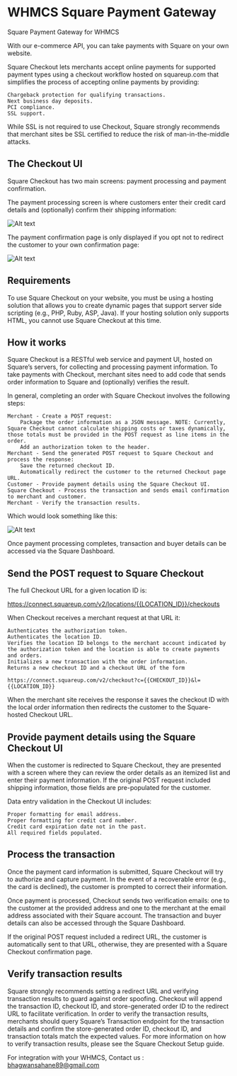 # WHMCS Square Payment Gateway
Square Payment Gateway for WHMCS

With our e-commerce API, you can take payments with Square on your own website.

Square Checkout lets merchants accept online payments for supported payment types using a checkout workflow hosted on squareup.com that simplifies the process of accepting online payments by providing:

    Chargeback protection for qualifying transactions.
    Next business day deposits.
    PCI compliance.
    SSL support.

While SSL is not required to use Checkout, Square strongly recommends that merchant sites be SSL certified to reduce the risk of man-in-the-middle attacks.

## The Checkout UI

Square Checkout has two main screens: payment processing and payment confirmation.

The payment processing screen is where customers enter their credit card details and (optionally) confirm their shipping information:

![Alt text](https://docs.connect.squareup.com/assets/docs/checkout-screen-01-ed78eb4b8dc9074cae25f31b1a2d555735f64d99bbd2872ca664a7e29de3e077.png "Checkout")

The payment confirmation page is only displayed if you opt not to redirect the customer to your own confirmation page:

![Alt text](https://docs.connect.squareup.com/assets/docs/checkout-screen-02-de37e8f955599cb14f999d440ade31bc8f18dc8ba2ca15ca4ac8975e8477091c.png "Confirmation")

## Requirements

To use Square Checkout on your website, you must be using a hosting solution that allows you to create dynamic pages that support server side scripting (e.g., PHP, Ruby, ASP, Java). If your hosting solution only supports HTML, you cannot use Square Checkout at this time.

## How it works

Square Checkout is a RESTful web service and payment UI, hosted on Square’s servers, for collecting and processing payment information. To take payments with Checkout, merchant sites need to add code that sends order information to Square and (optionally) verifies the result.

In general, completing an order with Square Checkout involves the following steps:

    Merchant - Create a POST request:
        Package the order information as a JSON message. NOTE: Currently, Square Checkout cannot calculate shipping costs or taxes dynamically, those totals must be provided in the POST request as line items in the order.
        Add an authorization token to the header.
    Merchant - Send the generated POST request to Square Checkout and process the response:
        Save the returned checkout ID.
        Automatically redirect the customer to the returned Checkout page URL.
    Customer - Provide payment details using the Square Checkout UI.
    Square Checkout - Process the transaction and sends email confirmation to merchant and customer.
    Merchant - Verify the transaction results.

Which would look something like this:

![Alt text](https://docs.connect.squareup.com/assets/docs/example-square-checkout-flow-20e0619fde88b6d5345618928159e45d79907f69837be66b395d66599c513a40.png "Square Checkout")

Once payment processing completes, transaction and buyer details can be accessed via the Square Dashboard.

## Send the POST request to Square Checkout

The full Checkout URL for a given location ID is:

https://connect.squareup.com/v2/locations/{{LOCATION_ID}}/checkouts

When Checkout receives a merchant request at that URL it:

    Authenticates the authorization token.
    Authenticates the location ID.
    Verifies the location ID belongs to the merchant account indicated by the authorization token and the location is able to create payments and orders.
    Initializes a new transaction with the order information.
    Returns a new checkout ID and a checkout URL of the form

    https://connect.squareup.com/v2/checkout?c={{CHECKOUT_ID}}&l={{LOCATION_ID}}

When the merchant site receives the response it saves the checkout ID with the local order information then redirects the customer to the Square-hosted Checkout URL.

## Provide payment details using the Square Checkout UI

When the customer is redirected to Square Checkout, they are presented with a screen where they can review the order details as an itemized list and enter their payment information. If the original POST request included shipping information, those fields are pre-populated for the customer.

Data entry validation in the Checkout UI includes:

    Proper formatting for email address.
    Proper formatting for credit card number.
    Credit card expiration date not in the past.
    All required fields populated.

## Process the transaction

Once the payment card information is submitted, Square Checkout will try to authorize and capture payment. In the event of a recoverable error (e.g., the card is declined), the customer is prompted to correct their information.

Once payment is processed, Checkout sends two verification emails: one to the customer at the provided address and one to the merchant at the email address associated with their Square account. The transaction and buyer details can also be accessed through the Square Dashboard.

If the original POST request included a redirect URL, the customer is automatically sent to that URL, otherwise, they are presented with a Square Checkout confirmation page.

## Verify transaction results

Square strongly recommends setting a redirect URL and verifying transaction results to guard against order spoofing. Checkout will append the transaction ID, checkout ID, and store-generated order ID to the redirect URL to facilitate verification. In order to verify the transaction results, merchants should query Square’s Transaction endpoint for the transaction details and confirm the store-generated order ID, checkout ID, and transaction totals match the expected values. For more information on how to verify transaction results, please see the Square Checkout Setup guide. 


For integration with your WHMCS, Contact us : bhagwansahane89@gmail.com
